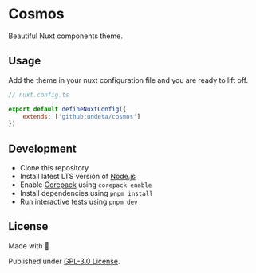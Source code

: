 # Cosmos
Beautiful Nuxt components theme.

## Usage
Add the theme in your nuxt configuration file and you are ready to lift off.
```js
// nuxt.config.ts

export default defineNuxtConfig({
    extends: ['github:undeta/cosmos']
})
```

## Development

- Clone this repository
- Install latest LTS version of [Node.js](https://nodejs.org/en/)
- Enable [Corepack](https://github.com/nodejs/corepack) using `corepack enable`
- Install dependencies using `pnpm install`
- Run interactive tests using `pnpm dev`

## License

Made with 💛

Published under [GPL-3.0 License](./LICENSE).
